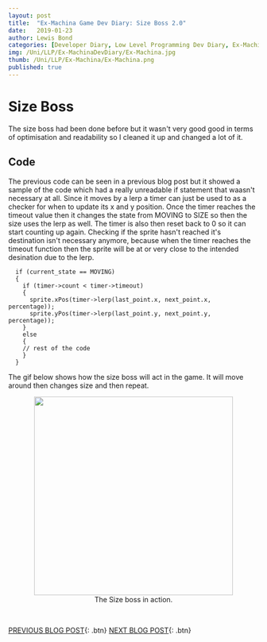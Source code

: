 ```yaml
---
layout: post
title:  "Ex-Machina Game Dev Diary: Size Boss 2.0"
date:   2019-01-23
author: Lewis Bond
categories: [Developer Diary, Low Level Programming Dev Diary, Ex-Machina Dev Diary]
img: /Uni/LLP/Ex-MachinaDevDiary/Ex-Machina.jpg
thumb: /Uni/LLP/Ex-Machina/Ex-Machina.png
published: true
---
```

<!--more-->

# Size Boss

The size boss had been done before but it wasn't very good good in terms of optimisation and readability so I cleaned it up and changed a lot of it.  

## Code

The previous code can be seen in a previous blog post but it showed a sample of the code which had a really unreadable if statement that waasn't necessary at all. Since it moves by a lerp a timer can just be used to as a checker for when to update its x and y position. Once the timer reaches the timeout value then it changes the state from MOVING to SIZE so then the size uses the lerp as well. The timer is also then reset back to 0 so it can start counting up again. Checking if the sprite hasn't reached it's destination isn't necessary anymore, because when the timer reaches the timeout function then the sprite will be at or very close to the intended desination due to the lerp. 

~~~
  if (current_state == MOVING)
  {
    if (timer->count < timer->timeout)
    {
      sprite.xPos(timer->lerp(last_point.x, next_point.x, percentage));
      sprite.yPos(timer->lerp(last_point.y, next_point.y, percentage));
    }
    else
    {
    // rest of the code
    }
  }
~~~

The gif below shows how the size boss will act in the game. It will move around then changes size and then repeat.

<center>
	<figure>
	    <a href="/assets/img/blog/Uni/LLP/Ex-MachinaDevDiary/SizeBoss.gif"><img src="/assets/img/blog/Uni/LLP/Ex-MachinaDevDiary/SizeBoss.gif" height="400"></a>
	    <figcaption>The Size boss in action.</figcaption>
	</figure>
</center>
<br/>

[PREVIOUS BLOG POST](https://lbondi7.github.io/developer%20diary/low%20level%20programming%20dev%20diary/ex-machina%20dev%20diary/llp-dd-ExMachina-5){: .btn} [NEXT BLOG POST](https://lbondi7.github.io/developer%20diary/low%20level%20programming%20dev%20diary/ex-machina%20dev%20diary/llp-dd-ExMachina-7){: .btn}
